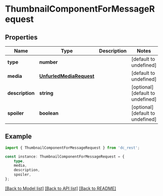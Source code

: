 # ThumbnailComponentForMessageRequest


## Properties

Name | Type | Description | Notes
------------ | ------------- | ------------- | -------------
**type** | **number** |  | [default to undefined]
**media** | [**UnfurledMediaRequest**](UnfurledMediaRequest.md) |  | [default to undefined]
**description** | **string** |  | [optional] [default to undefined]
**spoiler** | **boolean** |  | [optional] [default to undefined]

## Example

```typescript
import { ThumbnailComponentForMessageRequest } from 'dc_rest';

const instance: ThumbnailComponentForMessageRequest = {
    type,
    media,
    description,
    spoiler,
};
```

[[Back to Model list]](../README.md#documentation-for-models) [[Back to API list]](../README.md#documentation-for-api-endpoints) [[Back to README]](../README.md)
